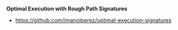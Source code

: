 

**Optimal Execution with Rough Path Signatures**
+ https://github.com/imanolperez/optimal-execution-signatures

